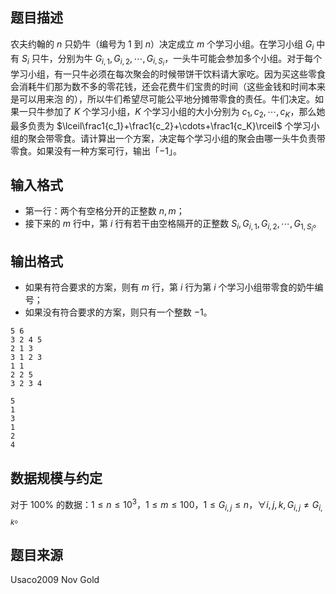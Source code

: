 ## 题目描述

农夫约翰的 $n$ 只奶牛（编号为 $1$ 到 $n$）决定成立 $m$ 个学习小组。在学习小组 $G_i$ 中有 $S_i$ 只牛，分别为牛 $G_{i,1},G_{i,2},\cdots,G_{i,S_i}$，一头牛可能会参加多个小组。对于每个学习小组，有一只牛必须在每次聚会的时候带饼干饮料请大家吃。因为买这些零食会消耗牛们那为数不多的零花钱，还会花费牛们宝贵的时间（这些金钱和时间本来是可以用来泡 [](/user/2) 的），所以牛们希望尽可能公平地分摊带零食的责任。牛们决定。如果一只牛参加了 $K$ 个学习小组，$K$ 个学习小组的大小分别为 $c_1,c_2,\cdots,c_K$，那么她最多负责为 $\lceil\frac1{c_1}+\frac1{c_2}+\cdots+\frac1{c_K}\rceil$ 个学习小组的聚会带零食。请计算出一个方案，决定每个学习小组的聚会由哪一头牛负责带零食。如果没有一种方案可行，输出「$-1$」。

## 输入格式

- 第一行：两个有空格分开的正整数 $n,m$；
- 接下来的 $m$ 行中，第 $i$ 行有若干由空格隔开的正整数 $S_i,G_{i,1},G_{i,2},\cdots,G_{1,S_i}$。

## 输出格式

- 如果有符合要求的方案，则有 $m$ 行，第 $i$ 行为第 $i$ 个学习小组带零食的奶牛编号；
- 如果没有符合要求的方案，则只有一个整数 $-1$。

```input1
5 6
3 2 4 5
2 1 3
3 1 2 3
1 1
2 2 5
3 2 3 4
```

```output1
5
1
3
1
2
4
```

## 数据规模与约定

对于 $100\%$ 的数据：$1\leq n\leq10^3$，$1\leq m\leq100$，$1\leq G_{i,j}\leq n$，$\forall i,j,k,G_{i,j}\not=G_{i,k}$。

## 题目来源
 
Usaco2009 Nov Gold